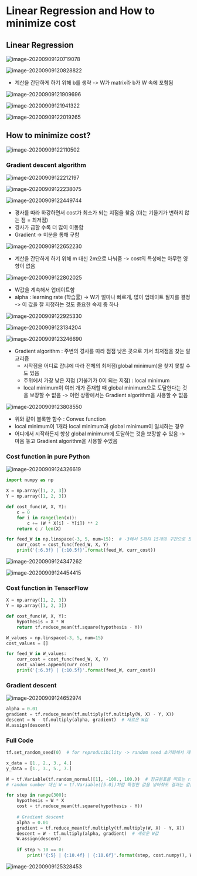 # Linear Regression and How to minimize cost

## Linear Regression

![image-20200909120719078](images/image-20200909120719078.png)

![image-20200909120828822](images/image-20200909120828822.png)

* 계산을 간단하게 하기 위해 b를 생략 -> W가 matrix라 b가 W 속에 포함됨

![image-20200909121909696](images/image-20200909121909696.png)

![image-20200909121941322](images/image-20200909121941322.png)

![image-20200909122019265](images/image-20200909122019265.png)



## How to minimize cost?

![image-20200909122110502](images/image-20200909122110502.png)

### Gradient descent algorithm

![image-20200909122212197](images/image-20200909122212197.png)

![image-20200909122238075](images/image-20200909122238075.png)

![image-20200909122449744](images/image-20200909122449744.png)

* 경사를 따라 하강하면서 cost가 최소가 되는 지점을 찾음 (더는 기울기가 변하지 않는 점 = 최저점)
* 경사가 급할 수록 더 많이 이동함
* Gradient -> 미분을 통해 구함

![image-20200909122652230](images/image-20200909122652230.png)

* 계산을 간단하게 하기 위해 m 대신 2m으로 나눠줌 -> cost의 특성에는 아무런 영향이 없음

![image-20200909122802025](images/image-20200909122802025.png)

* W값을 계속해서 업데이트함
* alpha : learning rate (학습률) -> W가 얼마나 빠르게, 많이 업데이트 될지를 결정 -> 이 값을 잘 지정하는 것도 중요한 숙제 중 하나

![image-20200909122925330](images/image-20200909122925330.png)

![image-20200909123134204](images/image-20200909123134204.png)

![image-20200909123246690](images/image-20200909123246690.png)

* Gradient algorithm : 주변의 경사를 따라 점점 낮은 곳으로 가서 최저점을 찾는 알고리즘
  * 시작점을 어디로 잡냐에 따라 전체의 최저점(global minimum)을 찾지 못할 수도 있음
  * 주위에서 가장 낮은 지점 (기울기가 0이 되는 지점) : local minimum 
  * local minimum이 여러 개가 존재할 때 global minimum으로 도달한다는 것을 보장할 수 없음 -> 이런 상황에서는 Gradient algorithm을 사용할 수 없음

![image-20200909123808550](images/image-20200909123808550.png)

* 위와 같이 볼록한 함수 : Convex function
* local minimum이 1개라 local minimum과 global minimum이 일치하는 경우
* 어디에서 시작하든지 항상 global minimum에 도달하는 것을 보장할 수 있음 -> 마음 놓고 Gradient algorithm을 사용할 수있음



### Cost function in pure Python

![image-20200909124326619](images/image-20200909124326619.png)

```python
import numpy as np

X = np.array([1, 2, 3])
Y = np.array([1, 2, 3])

def cost_func(W, X, Y):
    c = 0
    for i in range(len(x)):
        c += (W * X[i] - Y[i]) ** 2
    return c / len(X)

for feed_W in np.linspace(-3, 5, num=15):  # -3에서 5까지 15개의 구간으로 쪼갬
    curr_cost = cost_func(feed_W, X, Y)
    print('{:6.3f} | {:10.5f}'.format(feed_W, curr_cost))
```

![image-20200909124347262](images/image-20200909124347262.png)

![image-20200909124454415](images/image-20200909124454415.png)



### Cost function in TensorFlow

```python
X = np.array([1, 2, 3])
Y = np.array([1, 2, 3])

def cost_func(W, X, Y):
    hypothesis = X * W
    return tf.reduce_mean(tf.square(hypothesis - Y))

W_values = np.linspace(-3, 5, num=15)
cost_values = []

for feed_W in W_values:
    curr_cost = cost_func(feed_W, X, Y)
    cost_values.append(curr_cost)
    print('{:6.3f} | {:10.5f}'.format(feed_W, curr_cost))
```



### Gradient descent

![image-20200909124652974](images/image-20200909124652974.png)

```python
alpha = 0.01
gradient = tf.reduce_mean(tf.multiply(tf.multiply(W, X) - Y, X))
descent = W - tf.multiply(alpha, gradient)  # 새로운 W값
W.assign(descent)
```



### Full Code

```python
tf.set_random_seed(0)  # for reproducibility -> random seed 초기화해서 재현할 수 있게 함

x_data = [1., 2., 3., 4.]
y_data = [1., 3., 5., 7.]

W = tf.Variable(tf.random_normal([1], -100., 100.))  # 정규분포를 따르는 random number 1개로 변수를 만듦
# random number 대신 W = tf.Variable([5.0])처럼 특정한 값을 넣어줘도 결과는 같음 (초기의 cost와 W는 아주 다르더라도 cost는 0으로, W는 특정한 값으로 수렴함)

for step in range(300):
    hypothesis = W * X
    cost = tf.reduce_mean(tf.square(hypothesis - Y))
    
    # Gradient descent
    alpha = 0.01
    gradient = tf.reduce_mean(tf.multiply(tf.multiply(W, X) - Y, X))
	descent = W - tf.multiply(alpha, gradient)  # 새로운 W값
	W.assign(descent)
    
    if step % 10 == 0:
        print('{:5} | {:10.4f} | {:10.6f}'.format(step, cost.numpy(), W.numpy()[0]))
```

![image-20200909125328453](images/image-20200909125328453.png)

